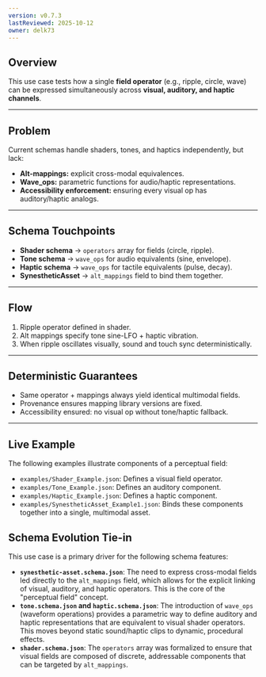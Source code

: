 ```yaml
---
version: v0.7.3
lastReviewed: 2025-10-12
owner: delk73
---
```


## **Overview**

This use case tests how a single **field operator** (e.g., ripple, circle, wave) can be expressed simultaneously across **visual, auditory, and haptic channels**.

---

## **Problem**

Current schemas handle shaders, tones, and haptics independently, but lack:

* **Alt-mappings:** explicit cross-modal equivalences.
* **Wave\_ops:** parametric functions for audio/haptic representations.
* **Accessibility enforcement:** ensuring every visual op has auditory/haptic analogs.

---

## **Schema Touchpoints**

* **Shader schema** → `operators` array for fields (circle, ripple).
* **Tone schema** → `wave_ops` for audio equivalents (sine, envelope).
* **Haptic schema** → `wave_ops` for tactile equivalents (pulse, decay).
* **SynestheticAsset** → `alt_mappings` field to bind them together.

---

## **Flow**

1. Ripple operator defined in shader.
2. Alt mappings specify tone sine-LFO + haptic vibration.
3. When ripple oscillates visually, sound and touch sync deterministically.

---

## **Deterministic Guarantees**

* Same operator + mappings always yield identical multimodal fields.
* Provenance ensures mapping library versions are fixed.
* Accessibility ensured: no visual op without tone/haptic fallback.

---

## **Live Example**

The following examples illustrate components of a perceptual field:

*   `examples/Shader_Example.json`: Defines a visual field operator.
*   `examples/Tone_Example.json`: Defines an auditory component.
*   `examples/Haptic_Example.json`: Defines a haptic component.
*   `examples/SynestheticAsset_Example1.json`: Binds these components together into a single, multimodal asset.

## **Schema Evolution Tie-in**

This use case is a primary driver for the following schema features:

*   **`synesthetic-asset.schema.json`**: The need to express cross-modal fields led directly to the `alt_mappings` field, which allows for the explicit linking of visual, auditory, and haptic operators. This is the core of the "perceptual field" concept.
*   **`tone.schema.json` and `haptic.schema.json`**: The introduction of `wave_ops` (waveform operations) provides a parametric way to define auditory and haptic representations that are equivalent to visual shader operators. This moves beyond static sound/haptic clips to dynamic, procedural effects.
*   **`shader.schema.json`**: The `operators` array was formalized to ensure that visual fields are composed of discrete, addressable components that can be targeted by `alt_mappings`.